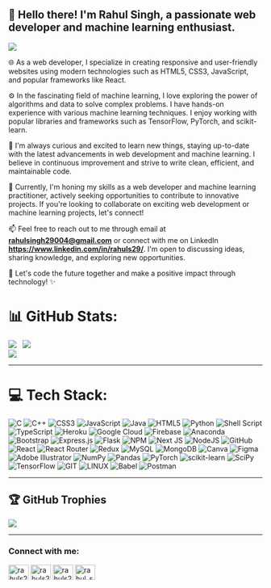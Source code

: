 ## 👋 Hello there! I'm Rahul Singh, a passionate web developer and machine learning enthusiast.
[![](https://visitcount.itsvg.in/api?id=RahulSingh693&icon=1&color=0)](https://visitcount.itsvg.in)

🌐 As a web developer, I specialize in creating responsive and user-friendly websites using modern technologies such as HTML5, CSS3, JavaScript, and popular frameworks like React.

⚙️ In the fascinating field of machine learning, I love exploring the power of algorithms and data to solve complex problems. I have hands-on experience with various machine learning techniques. I enjoy working with popular libraries and frameworks such as TensorFlow, PyTorch, and scikit-learn.

🔬 I'm always curious and excited to learn new things, staying up-to-date with the latest advancements in web development and machine learning. I believe in continuous improvement and strive to write clean, efficient, and maintainable code.

💼 Currently, I'm honing my skills as a web developer and machine learning practitioner, actively seeking opportunities to contribute to innovative projects. If you're looking to collaborate on exciting web development or machine learning projects, let's connect!

📫 Feel free to reach out to me through email at **rahulsingh29004@gmail.com** or connect with me on LinkedIn **https://www.linkedin.com/in/rahuls29/**. I'm open to discussing ideas, sharing knowledge, and exploring new opportunities.

🌟 Let's code the future together and make a positive impact through technology! ✨ 

# 📊 GitHub Stats:
![](https://github-readme-stats.vercel.app/api/top-langs/?username=RahulSingh693&theme=dark&hide_border=false&include_all_commits=true&count_private=false&layout=compact)&nbsp;&nbsp;
![](https://github-readme-stats.vercel.app/api?username=RahulSingh693&theme=dark&hide_border=false&include_all_commits=true&count_private=false) 
<br/>
![](https://github-readme-streak-stats.herokuapp.com/?user=RahulSingh693&theme=dark&hide_border=false)

---

# 💻 Tech Stack:
![C](https://img.shields.io/badge/c-%2300599C.svg?style=flat&logo=c&logoColor=white) ![C++](https://img.shields.io/badge/c++-%2300599C.svg?style=flat&logo=c%2B%2B&logoColor=white) ![CSS3](https://img.shields.io/badge/css3-%231572B6.svg?style=flat&logo=css3&logoColor=white) ![JavaScript](https://img.shields.io/badge/javascript-%23323330.svg?style=flat&logo=javascript&logoColor=%23F7DF1E) ![Java](https://img.shields.io/badge/java-%23ED8B00.svg?style=flat&logo=java&logoColor=white) ![HTML5](https://img.shields.io/badge/html5-%23E34F26.svg?style=flat&logo=html5&logoColor=white) ![Python](https://img.shields.io/badge/python-3670A0?style=flat&logo=python&logoColor=ffdd54) ![Shell Script](https://img.shields.io/badge/shell_script-%23121011.svg?style=flat&logo=gnu-bash&logoColor=white) ![TypeScript](https://img.shields.io/badge/typescript-%23007ACC.svg?style=flat&logo=typescript&logoColor=white) ![Heroku](https://img.shields.io/badge/heroku-%23430098.svg?style=flat&logo=heroku&logoColor=white) ![Google Cloud](https://img.shields.io/badge/Google%20Cloud-%234285F4.svg?style=flat&logo=google-cloud&logoColor=white) ![Firebase](https://img.shields.io/badge/firebase-%23039BE5.svg?style=flat&logo=firebase) ![Anaconda](https://img.shields.io/badge/Anaconda-%2344A833.svg?style=flat&logo=anaconda&logoColor=white) ![Bootstrap](https://img.shields.io/badge/bootstrap-%23563D7C.svg?style=flat&logo=bootstrap&logoColor=white) ![Express.js](https://img.shields.io/badge/express.js-%23404d59.svg?style=flat&logo=express&logoColor=%2361DAFB) ![Flask](https://img.shields.io/badge/flask-%23000.svg?style=flat&logo=flask&logoColor=white) ![NPM](https://img.shields.io/badge/NPM-%23000000.svg?style=flat&logo=npm&logoColor=white) ![Next JS](https://img.shields.io/badge/Next-black?style=flat&logo=next.js&logoColor=white) ![NodeJS](https://img.shields.io/badge/node.js-6DA55F?style=flat&logo=node.js&logoColor=white) ![GitHub](https://img.shields.io/badge/GitHub-%23121011.svg?style=flat&logo=github&logoColor=white) ![React](https://img.shields.io/badge/react-%2320232a.svg?style=flat&logo=react&logoColor=%2361DAFB) ![React Router](https://img.shields.io/badge/React_Router-CA4245?style=flat&logo=react-router&logoColor=white) ![Redux](https://img.shields.io/badge/redux-%23593d88.svg?style=flat&logo=redux&logoColor=white) ![MySQL](https://img.shields.io/badge/mysql-%2300f.svg?style=flat&logo=mysql&logoColor=white) ![MongoDB](https://img.shields.io/badge/MongoDB-%234ea94b.svg?style=flat&logo=mongodb&logoColor=white) ![Canva](https://img.shields.io/badge/Canva-%2300C4CC.svg?style=flat&logo=Canva&logoColor=white) 	![Figma](https://img.shields.io/badge/figma-%23F24E1E.svg?style=flat&logo=figma&logoColor=white) ![Adobe Illustrator](https://img.shields.io/badge/adobeillustrator-%23FF9A00.svg?style=flat&logo=adobeillustrator&logoColor=white) ![NumPy](https://img.shields.io/badge/numpy-%23013243.svg?style=flat&logo=numpy&logoColor=white) ![Pandas](https://img.shields.io/badge/pandas-%23150458.svg?style=flat&logo=pandas&logoColor=white) ![PyTorch](https://img.shields.io/badge/PyTorch-%23EE4C2C.svg?style=flat&logo=PyTorch&logoColor=white) ![scikit-learn](https://img.shields.io/badge/scikit--learn-%23F7931E.svg?style=flat&logo=scikit-learn&logoColor=white) ![SciPy](https://img.shields.io/badge/SciPy-%230C55A5.svg?style=flat&logo=scipy&logoColor=%white) ![TensorFlow](https://img.shields.io/badge/TensorFlow-%23FF6F00.svg?style=flat&logo=TensorFlow&logoColor=white) ![GIT](https://img.shields.io/badge/Git-fc6d26?style=flat&logo=git&logoColor=white) ![LINUX](https://img.shields.io/badge/Linux-FCC624?style=flat&logo=linux&logoColor=black) ![Babel](https://img.shields.io/badge/Babel-F9DC3e?style=flat&logo=babel&logoColor=black) ![Postman](https://img.shields.io/badge/Postman-FF6C37?style=flat&logo=postman&logoColor=white)

---

## 🏆 GitHub Trophies
![](https://github-profile-trophy.vercel.app/?username=RahulSingh693&theme=radical&no-frame=false&no-bg=true&margin-w=4)

---

<h3 align="left">Connect with me:</h3>
<p align="left">
<a href="https://linkedin.com/in/rahuls29" target="blank"><img align="center" src="https://raw.githubusercontent.com/rahuldkjain/github-profile-readme-generator/master/src/images/icons/Social/linked-in-alt.svg" alt="rahuls29" height="30" width="40" /></a>
<a href="https://www.hackerrank.com/rahuls29" target="blank"><img align="center" src="https://raw.githubusercontent.com/rahuldkjain/github-profile-readme-generator/master/src/images/icons/Social/hackerrank.svg" alt="rahuls29" height="30" width="40" /></a>
<a href="https://www.leetcode.com/rahuls29" target="blank"><img align="center" src="https://raw.githubusercontent.com/rahuldkjain/github-profile-readme-generator/master/src/images/icons/Social/leet-code.svg" alt="rahuls29" height="30" width="40" /></a>
<a href="https://auth.geeksforgeeks.org/user/rahul_s29" target="blank"><img align="center" src="https://raw.githubusercontent.com/rahuldkjain/github-profile-readme-generator/master/src/images/icons/Social/geeks-for-geeks.svg" alt="rahul_s29" height="30" width="40" /></a>
</p>
